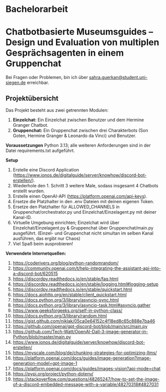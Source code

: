 # Bachelorarbeit
# **Chatbotbasierte Museumsguides – Design und Evaluation von multiplen Gesprächsagenten in einem Gruppenchat**

Bei Fragen oder Problemen, bin ich über sahra.guerkan@student.uni-siegen.de erreichbar.

## Projektübersicht  
Das Projekt besteht aus zwei getrennten Modulen:  
1. **Einzelchat:** Ein Einzelchat zwischen Benutzer und dem Hermine Granger Chatbot.
2. **Gruppenchat:** Ein Gruppenchat zwischen drei Charakterbots (Son Goten, Hermine Granger & Leonardo da Vinci) und Benutzer.

**Voraussetzungen**
Python 3.13; alle weiteren Anforderungen sind in der Datei requirements.txt aufgeführt.

**Setup**
1. Erstelle eine Discord Application (https://www.ionos.de/digitalguide/server/knowhow/discord-bot-erstellen/).
2. Wiederhole den 1. Schritt 3 weitere Male, sodass insgesamt 4 Chatbots erstellt wurden.
3. Erstelle einen OpenAI-API (https://platform.openai.com/api-keys).
4. Ersetze die Platzhalter in den .env Dateien mit deinen eigenen Token.
5. Ersetze den Platzhalter für ALLOWED_CHANNELS in Gruppenchat/orchestrator.py und Einzelchat/Einzelagent.py mit deiner Kanal-ID.
6. Virtuelle Umgebung einrichten; Einzelchat wird über Einzelchat/Einzelagent.py & Gruppenchat über Gruppenchat/main.py ausgeführt. 
(Einzel- und Gruppenchat nicht simultan im selben Kanal ausführen, das ergibt nur Chaos)
7. Viel Spaß beim ausprobieren!


**Verwendete Internetquellen:**
1. https://coderivers.org/blog/python-randomrandom/
2. https://community.openai.com/t/help-integrating-the-assistant-api-into-a-discord-bot/620515
3. https://discordpy.readthedocs.io/en/stable/faq.html
4. https://discordpy.readthedocs.io/en/stable/logging.html#logging-setup
5. https://discordpy.readthedocs.io/en/stable/quickstart.html
6. https://docs.aiohttp.org/en/stable/client_quickstart.html
7. https://docs.python.org/3/library/asyncio-sync.html
8. https://docs.python.org/3/library/asyncio-task.html#asyncio.gather
9. https://www.geeksforgeeks.org/self-in-python-class/
10. https://docs.python.org/3/library/random.html
11. https://gist.github.com/niklak/05ca0e64152c4f18ed8c65c888e7ba46
12. https://github.com/openai/gpt-discord-bot/blob/main/src/main.py
13. https://github.com/Tech-Watt/OpenAI-Dall-3-image-generator-in-Python/blob/master/main.py
14. https://www.ionos.de/digitalguide/server/knowhow/discord-bot-erstellen/
15. https://myscale.com/blog/de/chunking-strategies-for-optimizing-llms/
16. https://platform.openai.com/docs/guides/image-generation?image-generation-model=gpt-image-1
17. https://platform.openai.com/docs/guides/images-vision?api-mode=chat 
18. https://pypi.org/project/python-dotenv/
19. https://stackoverflow.com/questions/48265247/how-to-set-the-image-of-a-discord-embedded-message-with-a-variable/48270318#4827031
